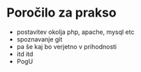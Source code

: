 # Poročilo za prakso
- postavitev okolja php, apache, mysql etc
- spoznavanje git
- pa še kaj bo verjetno v prihodnosti
- itd itd
- PogU